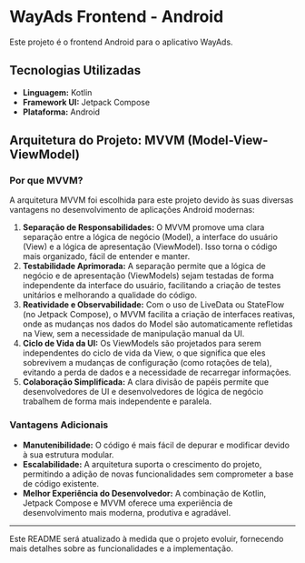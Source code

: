# WayAds Frontend - Android

Este projeto é o frontend Android para o aplicativo WayAds.

## Tecnologias Utilizadas

*   **Linguagem:** Kotlin
*   **Framework UI:** Jetpack Compose
*   **Plataforma:** Android

## Arquitetura do Projeto: MVVM (Model-View-ViewModel)

### Por que MVVM?

A arquitetura MVVM foi escolhida para este projeto devido às suas diversas vantagens no desenvolvimento de aplicações Android modernas:

1.  **Separação de Responsabilidades:** O MVVM promove uma clara separação entre a lógica de negócio (Model), a interface do usuário (View) e a lógica de apresentação (ViewModel). Isso torna o código mais organizado, fácil de entender e manter.
2.  **Testabilidade Aprimorada:** A separação permite que a lógica de negócio e de apresentação (ViewModels) sejam testadas de forma independente da interface do usuário, facilitando a criação de testes unitários e melhorando a qualidade do código.
3.  **Reatividade e Observabilidade:** Com o uso de LiveData ou StateFlow (no Jetpack Compose), o MVVM facilita a criação de interfaces reativas, onde as mudanças nos dados do Model são automaticamente refletidas na View, sem a necessidade de manipulação manual da UI.
4.  **Ciclo de Vida da UI:** Os ViewModels são projetados para serem independentes do ciclo de vida da View, o que significa que eles sobrevivem a mudanças de configuração (como rotações de tela), evitando a perda de dados e a necessidade de recarregar informações.
5.  **Colaboração Simplificada:** A clara divisão de papéis permite que desenvolvedores de UI e desenvolvedores de lógica de negócio trabalhem de forma mais independente e paralela.

### Vantagens Adicionais

*   **Manutenibilidade:** O código é mais fácil de depurar e modificar devido à sua estrutura modular.
*   **Escalabilidade:** A arquitetura suporta o crescimento do projeto, permitindo a adição de novas funcionalidades sem comprometer a base de código existente.
*   **Melhor Experiência do Desenvolvedor:** A combinação de Kotlin, Jetpack Compose e MVVM oferece uma experiência de desenvolvimento mais moderna, produtiva e agradável.

---

Este README será atualizado à medida que o projeto evoluir, fornecendo mais detalhes sobre as funcionalidades e a implementação.
